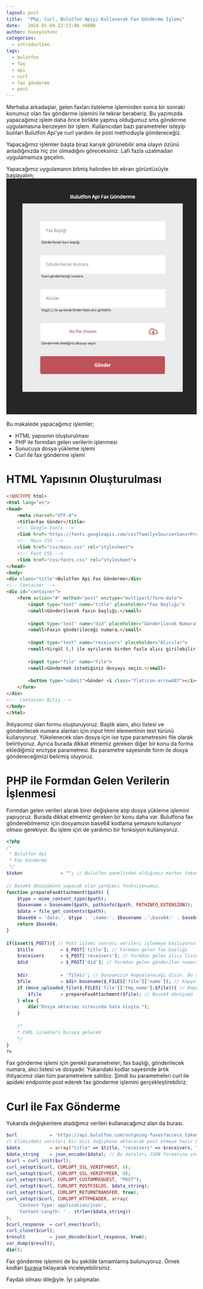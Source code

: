 ```yaml
---
layout: post
title:  "Php, Curl, Bulutfon Apiyi Kullanarak Fax Gönderme İşlemi"
date:   2016-01-04 22:53:06 +0800
author: huseyintunc
categories:
  - introduction
tags:
  - bulutfon
  - fax
  - api
  - curl
  - fax gönderme
  - post
---
```


Merhaba arkadaşlar, gelen faxları listeleme işleminden sonra bir sonraki konumuz olan fax gönderme işlemini ile tekrar beraberiz. Bu yazımızda yapacağımız işlem daha önce birlikte yapmış olduğumuz sms gönderme uygulamasına benzeyen bir işlem. Kullanıcıdan bazı parametreler isteyip bunları Bulutfon Api'ye curl yardımı ile post methoduyla göndereceğiz. 

Yapacağımız işlemler başta biraz karışık görünebilir ama olayın özünü anladığınızda hiç zor olmadığını göreceksiniz. Lafı fazla uzatmadan uygulamamıza geçelim. 

Yapacağımız uygulamanın bitmiş halinden bir ekran görüntüsüyle başlayalım;
![Bulutfon Fax Gönderme](/images/bulutfon-fax-gonderme.png)

Bu makalede yapacağımız işlemler;

* HTML yapısının oluşturulması
* PHP ile formdan gelen verilerin işlenmesi
* Sunucuya dosya yükleme işlemi
* Curl ile fax gönderme işlemi


# HTML Yapısının Oluşturulması

```html
<!DOCTYPE html>
<html lang="en">
<head>
    <meta charset="UTF-8">
    <title>Fax Gönder</title>
    <!-- Google Fonts -->
    <link href='https://fonts.googleapis.com/css?family=Source+Sans+Pro:400,900,700,600,300,200&subset=latin,latin-ext' rel='stylesheet' type='text/css'>
    <!-- Main CSS -->
    <link href="css/main.css" rel="stylesheet">
    <!-- Font CSS -->
    <link href="css/fonts.css" rel="stylesheet">
</head>
<body>
<div class="title">Bulutfon Api Fax Gönderme</div>
<!-- Container -->
<div id="container">
    <form action="#" method="post" enctype="multipart/form-data">
        <input type="text" name="title" placeholder="Fax Başlığı">
        <small>Gönderilecek faxın başlığı.</small>

        <input type="text" name="did" placeholder="Gönderilecek Numara">
        <small>Faxın gönderileceği numara.</small>

        <input type="text" name="receivers" placeholder="Alıcılar">
        <small>Virgül (,) ile ayrılarak birden fazla alıcı girilebilir.</small>

        <input type="file" name="file">
        <small>Göndermek istediğiniz dosyayı seçin.</small>

        <button type="submit">Gönder <i class="flaticon-arrow487"></i></button>
    </form>
</div>
<!-- Container Bitiş -->
</body>
</html>
```

İhtiyacımız olan formu oluşturuyoruz. Başlık alanı, alıcı listesi ve gönderilecek numara alanları için input html elementinin text türünü kullanıyoruz. Yükelenecek olan dosya için ise type parametresini file olarak belirtiyoruz. Ayrıca burada dikkat etmemiz gereken diğer bir konu da forma eklediğimiz enctype parametresi. Bu parametre sayesinde form ile dosya göndereceğimizi belirmiş oluyoruz.  

# PHP ile Formdan Gelen Verilerin İşlenmesi

Formdan gelen verileri alarak birer değişkene atıp dosya yükleme işlemini yapıyoruz. Burada dikkat etmemiz gereken bir konu daha var. Bulutfona fax gönderebilmemiz için dosyamızın base64 kodlama şemasını kullanıyor olması gerekiyor. Bu işlem için de yardımcı bir fonksiyon kullanıyoruz. 

```php
<?php
/*
 * Bulutfon Api
 * Fax Gönderme
 */
$token              = ""; // Bulutfon panelinden aldığımız master token

// Base64 dönüşümünü yapacak olan yardımcı fonksiyonumuz.
function prepareFaxAttachment($path) {
    $type = mime_content_type($path);
    $basename = basename($path, pathinfo($path, PATHINFO_EXTENSION));
    $data = file_get_contents($path);
    $base64 = 'data:'. $type . ';name:'. $basename .';base64:' . base64_encode($data);
    return $base64;
}

if(isset($_POST)){ // Post işlemi sonrası verileri işlemeye başlıyoruz
    $title          = $_POST['title']; // Formdan gelen fax başlığı
    $receivers      = $_POST['receivers']; // Formdan gelen alıcı listesi
    $did            = $_POST['did']; // Formdan gelen gönderilen numara
    
    $dir            = 'files/'; // Dosyamızın kopyalanacağı dizin. Bu dizinin izinleri 777 olacak şekilde ayarlanmalıdır. 
    $file           = $dir.basename($_FILES['file']['name']); // Kopyalama işlemi öncesi gelen dosyanın nereye hangi isimle kayıt olacağını belirliyoruz.
    if (move_uploaded_file($_FILES['file']['tmp_name'],$file)){ // Kopyalam işlemi
        $file       = prepareFaxAttachment($file); // Base64 dönüşümü
    } else {
        die("Dosya aktarımı sırasında hata oluştu.");
    }
    
    /*
    * CURL işlemleri buraya gelecek
    */
}
?>
```
Fax gönderme işlemi için gerekli parametreler; fax başlığı, gönderilecek numara, alıcı listesi ve dosyadır. Yukarıdaki kodlar sayesinde artık ihtiyacımız olan tüm parametrelere sahibiz. Şimdi bu parametreleri curl ile apideki endpointe post ederek fax gönderme işlemini gerçekleştirebiliriz.

# Curl ile Fax Gönderme
Yukarıda değişkenlere atadığımız verileri kullanacağımız alan da burası. 
```php
$url            = 'https://api.bulutfon.com/outgoing-faxes?access_token='.$token; // Fax gönderme işlemini yapacağımız servis
// Elimizdeki verileri bir dizi değişkene aktararak post etmeye hazır hale getiriyoruz.
$data           = array("title" => $title, "receivers" => $receivers, "did" => $did, "attachment" => $file);
$data_string    = json_encode($data); // Bu dataları JSON formatına çeviriyoruz.
$curl = curl_init($url);
curl_setopt($curl, CURLOPT_SSL_VERIFYHOST, 0);
curl_setopt($curl, CURLOPT_SSL_VERIFYPEER, 0);
curl_setopt($curl, CURLOPT_CUSTOMREQUEST, "POST");                                                                     
curl_setopt($curl, CURLOPT_POSTFIELDS, $data_string);                                                                  
curl_setopt($curl, CURLOPT_RETURNTRANSFER, true);                                                                   
curl_setopt($curl, CURLOPT_HTTPHEADER, array(                                                                          
    'Content-Type: application/json',                                                                                
    'Content-Length: ' . strlen($data_string))                                                                       
);
$curl_response  = curl_exec($curl);
curl_close($curl);
$result         = json_decode($curl_response, true);
var_dump($result);
die();
```
Fax gönderme işlemini de bu şekilde tamamlamış bulunuyoruz. Örnek kodları [buraya][df1] tıklayarak inceleyebilirsiniz. 

Faydalı olması dileğiyle.
İyi çalışmalar.

   [df1]: <https://github.com/hsyntnc/BulutfonSampleApps/tree/master/sendFax>
